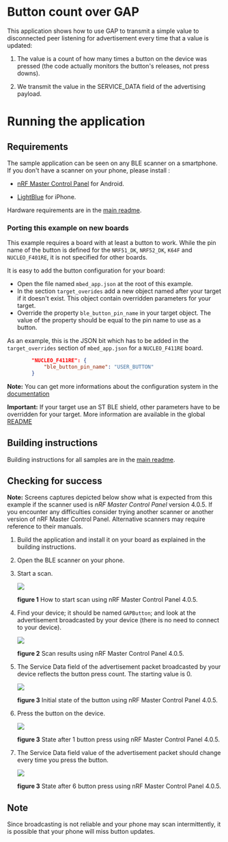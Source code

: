 # Button count over GAP

This application shows how to use GAP to transmit a simple value to disconnected peer listening for advertisement every time that a value is updated:

1. The value is a count of how many times a button on the device was pressed (the code actually monitors the button's releases, not press downs).

1. We transmit the value in the SERVICE_DATA field of the advertising payload.

# Running the application

## Requirements

The sample application can be seen on any BLE scanner on a smartphone. If you don't have a scanner on your phone, please install :

- [nRF Master Control Panel](https://play.google.com/store/apps/details?id=no.nordicsemi.android.mcp) for Android.

- [LightBlue](https://itunes.apple.com/gb/app/lightblue-bluetooth-low-energy/id557428110?mt=8) for iPhone.

Hardware requirements are in the [main readme](https://github.com/ARMmbed/mbed-os-example-ble/blob/master/README.md).

### Porting this example on new boards

This example requires a board with at least a button to work. While the pin name of the button is defined for the `NRF51_DK`, `NRF52_DK`, `K64F` and `NUCLEO_F401RE`, it is not specified for other boards.

It is easy to add the button configuration for your board:
* Open the file named `mbed_app.json` at the root of this example.
* In the section `target_overides` add a new object named after your target if it doesn't exist. This object contain overridden parameters for your target.
* Override the property `ble_button_pin_name` in your target object. The value of the property should be equal to the pin name to use as a button.

As an example, this is the JSON bit which has to be added in the `target_overrides` section of `mbed_app.json` for a `NUCLEO_F411RE` board.

```json
        "NUCLEO_F411RE": {
            "ble_button_pin_name": "USER_BUTTON"
        }
```

<span> **Note:** You can get more informations about the configuration system in the [documentation](https://github.com/ARMmbed/mbed-os/blob/master/docs/config_system.md)</span>

<span> **Important:** If your target use an ST BLE shield, other parameters have to be overridden for your target. More information are available in the global [README](https://github.com/ARMmbed/mbed-os-example-ble/blob/master/README.md#targets-for-ble)</span>


## Building instructions

Building instructions for all samples are in the [main readme](https://github.com/ARMmbed/mbed-os-example-ble/blob/master/README.md).

## Checking for success

**Note:** Screens captures depicted below show what is expected from this example if the scanner used is *nRF Master Control Panel* version 4.0.5. If you encounter any difficulties consider trying another scanner or another version of nRF Master Control Panel. Alternative scanners may require reference to their manuals.

1. Build the application and install it on your board as explained in the building instructions.

1. Open the BLE scanner on your phone.

1. Start a scan.

    ![](img/start_scan.png)

    **figure 1** How to start scan using nRF Master Control Panel 4.0.5.

1. Find your device; it should be named `GAPButton`; and look at the advertisement broadcasted by your device (there is no need to connect to your device).

    ![](img/discovery.png)

    **figure 2** Scan results using nRF Master Control Panel 4.0.5.

1. The Service Data field of the advertisement packet broadcasted by your device reflects the button press count. The starting value is 0.

    ![](img/initial_state.png)

    **figure 3** Initial state of the button using nRF Master Control Panel 4.0.5.

1. Press the button on the device.

    ![](img/first_press.png)

    **figure 3** State after 1 button press using nRF Master Control Panel 4.0.5.

1. The Service Data field value of the advertisement packet should change every time you press the button.

    ![](img/result.png)

    **figure 3** State after 6 button press using nRF Master Control Panel 4.0.5.

## Note

Since broadcasting is not reliable and your phone may scan intermittently, it is possible that your phone will miss button updates.
